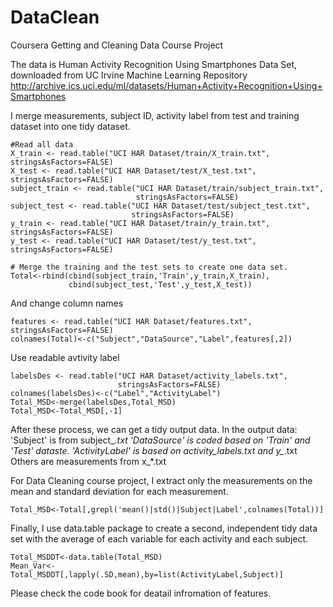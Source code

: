 # DataClean
Coursera Getting and Cleaning Data Course Project

The data is Human Activity Recognition Using Smartphones Data Set, downloaded from UC Irvine Machine Learning Repository http://archive.ics.uci.edu/ml/datasets/Human+Activity+Recognition+Using+Smartphones

I merge measurements, subject ID, activity label from test and training dataset into one tidy dataset. 
```
#Read all data
X_train <- read.table("UCI HAR Dataset/train/X_train.txt", stringsAsFactors=FALSE)
X_test <- read.table("UCI HAR Dataset/test/X_test.txt", stringsAsFactors=FALSE)
subject_train <- read.table("UCI HAR Dataset/train/subject_train.txt", 
                            stringsAsFactors=FALSE)
subject_test <- read.table("UCI HAR Dataset/test/subject_test.txt", 
                           stringsAsFactors=FALSE)
y_train <- read.table("UCI HAR Dataset/train/y_train.txt", stringsAsFactors=FALSE)
y_test <- read.table("UCI HAR Dataset/test/y_test.txt", stringsAsFactors=FALSE)

# Merge the training and the test sets to create one data set.
Total<-rbind(cbind(subject_train,'Train',y_train,X_train),
             cbind(subject_test,'Test',y_test,X_test))
```
And change column names
```
features <- read.table("UCI HAR Dataset/features.txt", stringsAsFactors=FALSE)
colnames(Total)<-c("Subject","DataSource","Label",features[,2])
```

Use readable avtivity label
```
labelsDes <- read.table("UCI HAR Dataset/activity_labels.txt", 
                        stringsAsFactors=FALSE)
colnames(labelsDes)<-c("Label","ActivityLabel")
Total_MSD<-merge(labelsDes,Total_MSD)
Total_MSD<-Total_MSD[,-1]
```

After these process, we can get a tidy output data. 
In the output data:
'Subject' is from subject_*.txt
'DataSource' is coded based on 'Train' and 'Test' dataste.
'ActivityLabel' is based on activity_labels.txt and y_*.txt
Others are measurements from x_*.txt

For Data Cleaning course project, I extract only the measurements on the mean and standard deviation for each measurement. 
```
Total_MSD<-Total[,grepl('mean()|std()|Subject|Label',colnames(Total))]
```

Finally, I use data.table package to create a second, independent tidy data set with the average of each variable for each activity and each subject.

```
Total_MSDDT<-data.table(Total_MSD)
Mean_Var<-Total_MSDDT[,lapply(.SD,mean),by=list(ActivityLabel,Subject)]
```

Please check the code book for deatail infromation of features.
